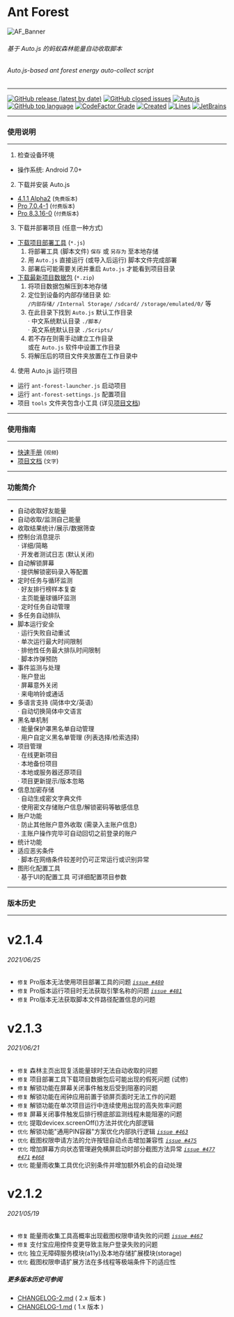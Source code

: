 # Ant Forest

![AF_Banner](https://github.com/SuperMonster002/Hello-Sockpuppet/raw/master/Ant_Forest_Banner_361%C3%97103.png)

###### 基于 Auto.js 的蚂蚁森林能量自动收取脚本

###### Auto.js\-based ant forest energy auto-collect script

******

[![GitHub release (latest by date)](https://img.shields.io/github/v/release/SuperMonster003/Ant-Forest)](https://github.com/SuperMonster003/Ant-Forest/releases/latest)
[![GitHub closed issues](https://img.shields.io/github/issues/SuperMonster003/Ant-Forest?color=009688)](https://github.com/SuperMonster003/Ant-Forest/issues)
[![Auto.js](https://img.shields.io/badge/auto.js-%3E%3D%204.1.1%20alpha2-67a91b)](https://github.com/hyb1996/Auto.js)
[![GitHub top language](https://img.shields.io/github/languages/top/SuperMonster003/Ant-Forest?color=eb8031)](https://github.com/topics/javascript)
[![CodeFactor Grade](https://www.codefactor.io/repository/github/supermonster003/ant-forest/badge?s=61cf94a3f5266c39dd9c4873d2413a9cf365a3eb)](https://www.codefactor.io/repository/github/supermonster003/ant-forest)
[![Created](https://img.shields.io/date/1552924800?color=2e7d32&label=created)](https://github.com/SuperMonster003/Ant-Forest/commit/d43a0119b214a17062501ea8a938b13bd97d2028)
[![Lines](https://img.shields.io/github/languages/code-size/SuperMonster003/Ant-Forest?color=795548)](https://github.com/SuperMonster003/Ant-Forest/find/master)
[![JetBrains](https://img.shields.io/badge/supporter-JetBrains-%23ee4677)](https://www.jetbrains.com/?from=Ant-Forest)

******
### 使用说明
******

1. 检查设备环境

- 操作系统: Android 7.0+

2. 下载并安装 Auto.js

- [4.1.1 Alpha2](https://github.com/SuperMonster002/Hello-Sockpuppet/raw/master/%5Bauto.js%5D%5B4.1.1_alpha2%5D%5Barm-v7%5D(b69a4e23).apk?raw=true) (`免费版本`)
- [Pro 7.0.4-1](https://github.com/SuperMonster002/Hello-Sockpuppet/blob/master/%5Bauto.js%5D%5Bpro_7.0.4-1%5D(31b16c93).apk?raw=true) (`付费版本`)
- [Pro 8.3.16-0](https://github.com/SuperMonster002/Hello-Sockpuppet/blob/master/%5Bauto.js%5D%5Bpro_8.3.16-0%5D(9a414abf).apk?raw=true) (`付费版本`)

3. 下载并部署项目 (任意一种方式)

- [下载项目部署工具](https://raw.githubusercontent.com/SuperMonster003/Ant-Forest/master/tools/ant-forest-deployment-tool.min.js) (`*.js`)
    1. 将部署工具 (脚本文件) `保存` 或 `另存为` 至本地存储
    2. 用 `Auto.js` 直接运行 (或导入后运行) 脚本文件完成部署
    3. 部署后可能需要关闭并重启 `Auto.js` 才能看到项目目录
- [下载最新项目数据包](https://github.com/SuperMonster003/Ant-Forest/archive/master.zip) (`*.zip`)
    1. 将项目数据包解压到本地存储
    2. 定位到设备的内部存储目录 如:  
       `/内部存储/` `/Internal Storage/` `/sdcard/` `/storage/emulated/0/` 等
    3. 在此目录下找到 `Auto.js` 默认工作目录  
       · 中文系统默认目录 `./脚本/`  
       · 英文系统默认目录 `./Scripts/`
    4. 若不存在则需手动建立工作目录  
       或在 `Auto.js` 软件中设置工作目录
    5. 将解压后的项目文件夹放置在工作目录中

4. 使用 Auto.js 运行项目

- 运行 `ant-forest-launcher.js` 启动项目
- 运行 `ant-forest-settings.js` 配置项目
- 项目 `tools` 文件夹包含小工具 (详见[项目文档](https://github.com/SuperMonster003/Ant-Forest/blob/master/documents/MANNUAL.md#%E5%85%B6%E4%BB%96%E8%BE%85%E5%8A%A9%E5%B7%A5%E5%85%B7))

******
### 使用指南
******

* [快速手册](https://www.bilibili.com/video/av91979276/) (`视频`)
* [项目文档](https://github.com/SuperMonster003/Ant-Forest/wiki/%E8%9A%82%E8%9A%81%E6%A3%AE%E6%9E%97-(Ant-Forest)) (`文字`)

******
### 功能简介
******

* 自动收取好友能量
* 自动收取/监测自己能量
* 收取结果统计/展示/数据筛查
* 控制台消息提示  
  · 详细/简略  
  · 开发者测试日志 (默认关闭)
* 自动解锁屏幕  
  · 提供解锁密码录入等配置
* 定时任务与循环监测  
  · 好友排行榜样本复查  
  · 主页能量球循环监测  
  · 定时任务自动管理
* 多任务自动排队
* 脚本运行安全  
  · 运行失败自动重试  
  · 单次运行最大时间限制  
  · 排他性任务最大排队时间限制  
  · 脚本炸弹预防
* 事件监测与处理  
  · 账户登出  
  · 屏幕意外关闭  
  · 来电响铃或通话
* 多语言支持 (简体中文/英语)  
  · 自动切换简体中文语言
* 黑名单机制  
  · 能量保护罩黑名单自动管理  
  · 用户自定义黑名单管理 (列表选择/检索选择)
* 项目管理  
  · 在线更新项目  
  · 本地备份项目  
  · 本地或服务器还原项目  
  · 项目更新提示/版本忽略
* 信息加密存储  
  · 自动生成密文字典文件  
  · 使用密文存储账户信息/解锁密码等敏感信息
* 账户功能  
  · 防止其他账户意外收取 (需录入主账户信息)  
  · 主账户操作完毕可自动回切之前登录的账户
* 统计功能
* 适应恶劣条件  
  · 脚本在网络条件较差时仍可正常运行或识别异常
* 图形化配置工具  
  · 基于UI的配置工具 可详细配置项目参数

******
### 版本历史
******

[comment]: <> (Version history only shows last 3 versions)

# v2.1.4
###### 2021/06/25
* `修复` Pro版本无法使用项目部署工具的问题 _[`issue #480`](https://github.com/SuperMonster003/Ant-Forest/issues/480)_
* `修复` Pro版本运行项目时无法获取引擎名称的问题 _[`issue #481`](https://github.com/SuperMonster003/Ant-Forest/issues/481)_
* `修复` Pro版本无法获取脚本文件路径配置信息的问题

# v2.1.3
###### 2021/06/21
* `修复` 森林主页出现复活能量球时无法自动收取的问题
* `修复` 项目部署工具下载项目数据包后可能出现的假死问题 (试修)
* `修复` 解锁功能在屏幕关闭事件触发后受到阻塞的问题
* `修复` 解锁功能在闹钟应用前置于锁屏页面时无法工作的问题
* `修复` 解锁功能在单次项目运行中连续使用出现的高失败率问题
* `修复` 屏幕关闭事件触发后排行榜底部监测线程未能阻塞的问题
* `优化` 提取devicex.screenOff()方法并优化内部逻辑
* `优化` 解锁功能"通用PIN容器"方案优化内部执行逻辑 _[`issue #463`](https://github.com/SuperMonster003/Ant-Forest/issues/463)_
* `优化` 截图权限申请方法的允许按钮自动点击增加兼容性 _[`issue #475`](https://github.com/SuperMonster003/Ant-Forest/issues/475)_
* `优化` 增加屏幕方向状态管理避免横屏启动时部分截图方法异常 _[`issue #477`](https://github.com/SuperMonster003/Ant-Forest/issues/477)_ _[`#471`](https://github.com/SuperMonster003/Ant-Forest/issues/471)_ _[`#468`](https://github.com/SuperMonster003/Ant-Forest/issues/468)_
* `优化` 能量雨收集工具优化识别条件并增加额外机会的自动处理

# v2.1.2
###### 2021/05/19
* `修复` 能量雨收集工具高概率出现截图权限申请失败的问题 _[`issue #467`](https://github.com/SuperMonster003/Ant-Forest/issues/467)_
* `修复` 支付宝应用控件变更导致主账户登录失败的问题
* `优化` 独立无障碍服务模块(a11y)及本地存储扩展模块(storage)
* `优化` 截图权限申请扩展方法在多线程等极端条件下的适应性

##### 更多版本历史可参阅

* [CHANGELOG-2.md](https://github.com/SuperMonster003/Ant-Forest/blob/master/documents/CHANGELOG-2.md)  ( 2.x 版本 )
* [CHANGELOG-1.md](https://github.com/SuperMonster003/Ant-Forest/blob/master/documents/CHANGELOG-1.md)  ( 1.x 版本 )

[comment]: <> (
If you prefer to make a donation, run ant-forest-settings.js with Auto.js, then go to the "About" page and click my name. When the page with a pink "CLOSE" button popped up, you could see the QR Code by long-clicking this button. Blue QR Code for Alipay and green for WeChat. I believe i could make it better with your support.
)